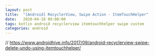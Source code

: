 ```yaml
---
layout: post
title:  "[Android] RecyclerView, Swipe Action - ItemTouchHelper"
date:   2020-04-18 09:00:00
tags: kotlin android recyclerview itemtouchhelper swipe custom
categories: android
---
```


// https://www.androidhive.info/2017/09/android-recyclerview-swipe-delete-undo-using-itemtouchhelper/